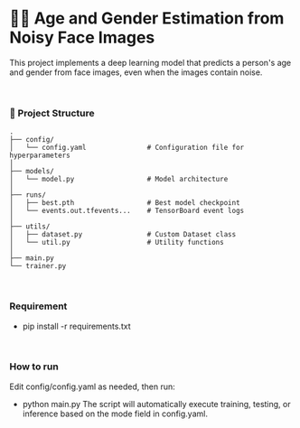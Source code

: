 # 🧑‍🦰 Age and Gender Estimation from Noisy Face Images
This project implements a deep learning model that predicts a person's age and gender from face images, even when the images contain noise.

<br>

### 📂 Project Structure
```
.
├── config/
│   └── config.yaml               # Configuration file for hyperparameters
│
├── models/
│   └── model.py                  # Model architecture 
│
├── runs/
│   ├── best.pth                  # Best model checkpoint
│   └── events.out.tfevents...    # TensorBoard event logs
│
├── utils/
│   ├── dataset.py                # Custom Dataset class
│   └── util.py                   # Utility functions
│
├── main.py                       
└── trainer.py                 
```

<br>
   
### Requirement
- pip install -r requirements.txt

<br>

### How to run
Edit config/config.yaml as needed, then run:
- python main.py
The script will automatically execute training, testing, or inference based on the mode field in config.yaml.
